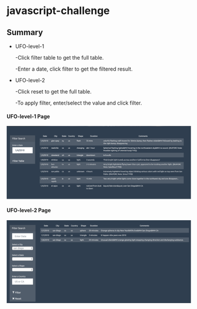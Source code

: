 # javascript-challenge

## Summary

* UFO-level-1

	-Click filter table to get the full table.
	
	-Enter a date, click filter to get the filtered result.

* UFO-level-2 

	-Click reset to get the full table.

	-To apply filter, enter/select the value and click filter.

#### UFO-level-1 Page
![UFO-level-1](filtered-1.png)

#### UFO-level-2 Page
![UFO-level-1](filtered-2.png)
